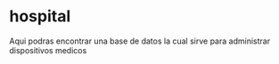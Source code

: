 # hospital
Aqui podras encontrar una base de datos la cual sirve para administrar dispositivos medicos
